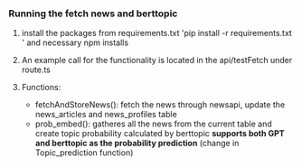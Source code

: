 ### Running the fetch news and berttopic

1. install the packages from requirements.txt 'pip install -r requirements.txt ' and necessary npm installs

2. An example call for the functionality is located in the api/testFetch under route.ts

3. Functions:
   * fetchAndStoreNews(): fetch the news through newsapi, update the news_articles and news_profiles table
   * prob_embed(): gatheres all the news from the current table and create topic probability calculated by berttopic
                 **supports both GPT and berttopic as the probability prediction** (change in Topic_prediction function)
